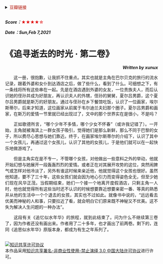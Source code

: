 <details>
    <summary><font color=blue**>豆瓣链接</font> </summary>

##
[<p align=right>豆瓣读书</p>](https://book.douban.com/subject/30266616/) 
<img src='png/017.png' width=900> 
---
</details>

##

***Score：***<font color=yellow**>★★★★☆</font>

***Date：Sun,Feb 7,2021***

# 《追寻逝去的时光 · 第二卷》
***<p align=right>Written by xunux</p>***

<p align=justify>
&emsp;&emsp;这一册，很抱歉，让我抓不住重点。其实也就是主角在巴尔贝克的旅行的流水记录，跟着外婆和女仆到达酒店之后，做了些什么，看到了什么。可细想之下，有一条线将所有这些串在一起。先是在酒店遇到外婆的女友，一位贵族夫人，而后认识她的侄孙并成为好朋友，再认识夫人的外甥，侄孙的舅舅，夏尔吕男爵，这个夏尔吕男爵就是斯万的好朋友。通过与侄孙在乡下餐馆吃饭，认识了一位画家，埃尔斯蒂尔，后来才知道，这位画家从前属于韦尔迪兰夫妇那个圈子。夏尔吕男爵和画家，在斯万的爱情一节里就已经出现过了，文中的那个世界实在是很小，不是吗？

<p align=justify>
&emsp;&emsp;正如歌德所言，“哪个少年不多情，哪个少女不怀春”（或许我记错了）。一开始，主角就被海滨上一群女孩子吸引，觉得她们是那么新鲜，那么不同于巴黎的女子，所以费尽心思想与她们靠近。终于，在画家埃尔斯蒂尔的介绍下，认识了其中一个女孩儿，再通过这个女孩儿，认识了其他的女孩儿，于是他们就可以在一起快乐地做游戏了。

<p align=justify>
&emsp;&emsp;但是主角实在是不专一，不管哪个女孩，对他做出一些意料之外的举动，他就开始幻想与她展开一段轰轰烈烈的爱情。或者正在对其展开攻势的这位，突然闹脾气或怎样对他冷淡了，另外有谁这时候来亲近他，他就觉得这个女孩也很好。虽然他知道，要不了三十年，这些女孩们就会因为地心引力而变得姿色全无，但至少她们现在风华正茂。当假期结束，她们一个接一个地离开度假酒店，只剩主角一人时，他也就觉得所有这些当时还不认识的时候想要靠近想要亲密一番、等真的熟悉并从他的生活中一个个退去的女孩，其实也不过如此。就像书中说的，“远远看去优美而神秘的人和事，只要拉近了看，就会明白它们原来既不神秘又不优美。这不失为解决人生问题的一种办法”。

<p align=justify>
&emsp;&emsp;这段有关《追忆似水年华》的旅程，就到此结束了。问为什么不继续第三卷了，因为作者还没有画出来。作者用了二十多年，也才画出了前两卷。剩下的，连同《追思似水年华》原版本身，都成为有生之年系列了。

##
<a rel="license" href="http://creativecommons.org/licenses/by-nc-nd/3.0/cn/"><img alt="知识共享许可协议" style="border-width:0" src="https://i.creativecommons.org/l/by-nc-nd/3.0/cn/88x31.png" /></a><br />本作品采用<a rel="license" href="http://creativecommons.org/licenses/by-nc-nd/3.0/cn/">知识共享署名-非商业性使用-禁止演绎 3.0 中国大陆许可协议</a>进行许可。

